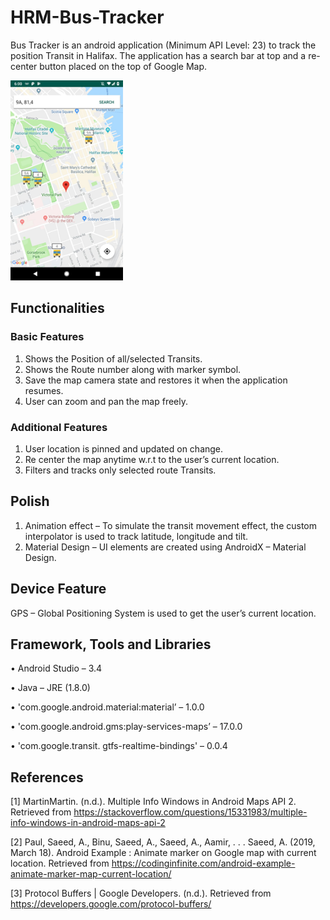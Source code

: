 # HRM-Bus-Tracker
Bus Tracker is an android application (Minimum API Level: 23) to track the position Transit in Halifax. The application has a search bar at top and a re-center button placed on the top of Google Map.

 <img src="app.png" width="180" height="320" alt="app preview">

## Functionalities
### Basic Features
1.	Shows the Position of all/selected Transits.
2.	Shows the Route number along with marker symbol.
3.	Save the map camera state and restores it when the application resumes.
4.	User can zoom and pan the map freely.

### Additional Features
1.	User location is pinned and updated on change.
2.	Re center the map anytime w.r.t to the user’s current location.
3.	Filters and tracks only selected route Transits.

## Polish
1.	Animation effect – To simulate the transit movement effect, the custom interpolator is used to track latitude, longitude and tilt.
2.	Material Design – UI elements are created using AndroidX – Material Design.

## Device Feature
GPS – Global Positioning System is used to get the user’s current location.

## Framework, Tools and Libraries
•	Android Studio – 3.4

•	Java – JRE (1.8.0)

•	'com.google.android.material:material’ – 1.0.0

•	'com.google.android.gms:play-services-maps’ – 17.0.0

•	'com.google.transit. gtfs-realtime-bindings' – 0.0.4


## References
[1] MartinMartin. (n.d.). Multiple Info Windows in Android Maps API 2. Retrieved from https://stackoverflow.com/questions/15331983/multiple-info-windows-in-android-maps-api-2

[2] Paul, Saeed, A., Binu, Saeed, A., Saeed, A., Aamir, . . . Saeed, A. (2019, March 18). Android Example : Animate marker on Google map with current location. Retrieved from https://codinginfinite.com/android-example-animate-marker-map-current-location/

[3] Protocol Buffers  |  Google Developers. (n.d.). Retrieved from https://developers.google.com/protocol-buffers/

 
